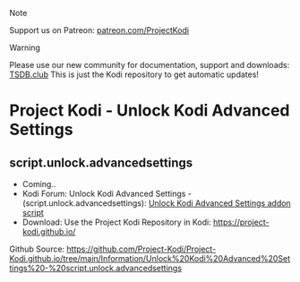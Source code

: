 
> [!NOTE]
> Support us on Patreon: <a href="https://patreon.com/ProjectKodi">patreon.com/ProjectKodi</a>

> [!WARNING]
> Please use our new community for documentation, support and downloads: <a href="https://tsdb.club/">[TSDB.club](https://tsdb.club/)</a>
> This is just the Kodi repository to get automatic updates!

# Project Kodi - Unlock Kodi Advanced Settings
## script.unlock.advancedsettings

<p align="left">
<ul>
    <li>Coming..</li>
    <li>Kodi Forum: Unlock Kodi Advanced Settings - (script.unlock.advancedsettings): <a href="https://forum.kodi.tv/showthread.php?tid=362847">Unlock Kodi Advanced Settings addon script</a></li>
    <li>Download: Use the Project Kodi Repository in Kodi: <a href="https://project-kodi.github.io/">https://project-kodi.github.io/</a></li>
  </ul>
  </p>

Github Source: <a href="https://github.com/Project-Kodi/Project-Kodi.github.io/tree/main/Information/Unlock%20Kodi%20Advanced%20Settings%20-%20script.unlock.advancedsettings">https://github.com/Project-Kodi/Project-Kodi.github.io/tree/main/Information/Unlock%20Kodi%20Advanced%20Settings%20-%20script.unlock.advancedsettings</a>
  
  